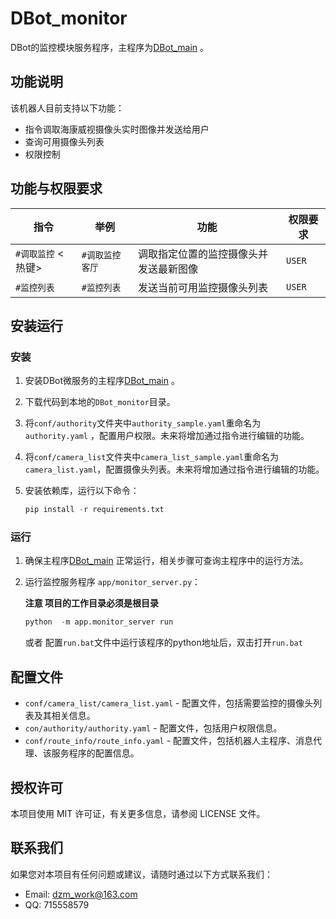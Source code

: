 # DBot_monitor

DBot的监控模块服务程序，主程序为[DBot_main](https://github.com/dzming-git/DBot_main) 。

## 功能说明

该机器人目前支持以下功能：
- 指令调取海康威视摄像头实时图像并发送给用户
- 查询可用摄像头列表
- 权限控制

## 功能与权限要求

| 指令               | 举例             | 功能                                   | 权限要求 |
| ------------------ | ---------------- | -------------------------------------- | -------- |
| `#调取监控` <热键> | `#调取监控 客厅` | 调取指定位置的监控摄像头并发送最新图像 | `USER`   |
| `#监控列表`        | `#监控列表`      | 发送当前可用监控摄像头列表             | `USER`   |

## 安装运行

### 安装

1. 安装DBot微服务的主程序[DBot_main](https://github.com/dzming-git/DBot_main) 。

2. 下载代码到本地的`DBot_monitor`目录。

3. 将`conf/authority`文件夹中`authority_sample.yaml`重命名为 `authority.yaml` ，配置用户权限。未来将增加通过指令进行编辑的功能。

4. 将`conf/camera_list`文件夹中`camera_list_sample.yaml`重命名为 `camera_list.yaml`，配置摄像头列表。未来将增加通过指令进行编辑的功能。

5. 安装依赖库，运行以下命令：

   ``` python
   pip install -r requirements.txt
   ```

### 运行

1. 确保主程序[DBot_main](https://github.com/dzming-git/DBot_main) 正常运行，相关步骤可查询主程序中的运行方法。

2. 运行监控服务程序 `app/monitor_server.py`：

   **注意 项目的工作目录必须是根目录**

   ``` python
   python  -m app.monitor_server run
   ```
   或者
   配置`run.bat`文件中运行该程序的python地址后，双击打开`run.bat`

## 配置文件

- `conf/camera_list/camera_list.yaml` - 配置文件，包括需要监控的摄像头列表及其相关信息。
- `con/authority/authority.yaml` - 配置文件，包括用户权限信息。
- `conf/route_info/route_info.yaml` - 配置文件，包括机器人主程序、消息代理、该服务程序的配置信息。

## 授权许可

本项目使用 MIT 许可证，有关更多信息，请参阅 LICENSE 文件。

## 联系我们

如果您对本项目有任何问题或建议，请随时通过以下方式联系我们：

- Email: dzm_work@163.com
- QQ: 715558579
